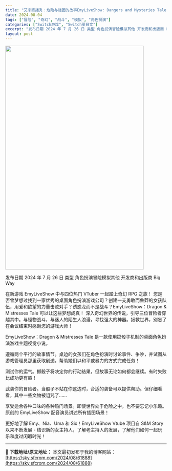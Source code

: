 ```yaml
---
title: "艾米直播秀：危险与谜团的故事EmyLiveShow: Dangers and Mysteries Tale Switch NSP英文"
date: 2024-08-04
tags: ["冒险", "奇幻", "战斗", "模拟", "角色扮演"]
categories: ["Switch游戏", "Switch英日文"]
excerpt: "发布日期 2024 年 7 月 26 日 类型 角色扮演冒险模拟其他 开发商和出版商 Big Way 在新游戏 EmyLiveShow 中与四位热门 VTuber 一起踏上奇幻 RPG 之旅！ 您是否曾梦想过找到一家优秀的桌面角色扮演游戏公司？创建一支勇敢而鲁莽的女孩队伍，用爱和欲望的力量击败对手？&hellip;"
layout: post
---
```


<img class="aligncenter size-full wp-image-61889" src="https://sky.sfcrom.com/wp-content/uploads/2024/08/202408041453505.webp" alt="" width="432" height="698" />

发布日期 2024 年 7 月 26 日
类型 角色扮演冒险模拟其他
开发商和出版商 Big Way

在新游戏 EmyLiveShow 中与四位热门 VTuber 一起踏上奇幻 RPG 之旅！
您是否曾梦想过找到一家优秀的桌面角色扮演游戏公司？创建一支勇敢而鲁莽的女孩队伍，用爱和欲望的力量击败对手？诱惑龙而不是战斗？EmyLiveShow：Dragon &amp; Mistresses Tale 可以让这些梦想成真！
深入奇幻世界的传说，引导三位冒险者穿越其中。与怪物战斗，与迷人的陌生人浪漫，寻找强大的神器。拯救世界，别忘了在会议结束时感谢您的游戏大师！

EmyLiveShow：Dragon &amp; Mistresses Tale 是一款使用掷骰子机制的桌面角色扮演游戏主题视觉小说。

遵循两个平行的故事情节。桌边的女孩们在角色扮演时讨论事件、争吵，并试图从游戏管理员那里获取剧透。帮助她们以和平或暴力的方式完成任务！

测试你的运气。掷骰子将决定你的行动结果，但故事无论如何都会继续。有时失败比成功更有趣！

武装你的冒险者。当骰子不站在你这边时，合适的装备可以提供帮助。但仔细看看，其中一些文物被诅咒了……

享受适合各种口味的各种热门场景。即使世界处于危险之中，也不要忘记小乐趣。原创的 EmyLiveShow 配音演员讲述所有插图场景！

更好地了解 Emy、Nia、Uma 和 Six！EmyLiveShow Vtube 项目自 S&amp;M Story 以来不断发展 - 结识新的女主持人，了解老主持人的发展，了解他们如何一起玩乐和度过闲暇时光！

---
📖 **下载地址/原文地址：** 本文最初发布于我的博客网站：[https://sky.sfcrom.com/2024/08/61888](https://sky.sfcrom.com/2024/08/61888)
